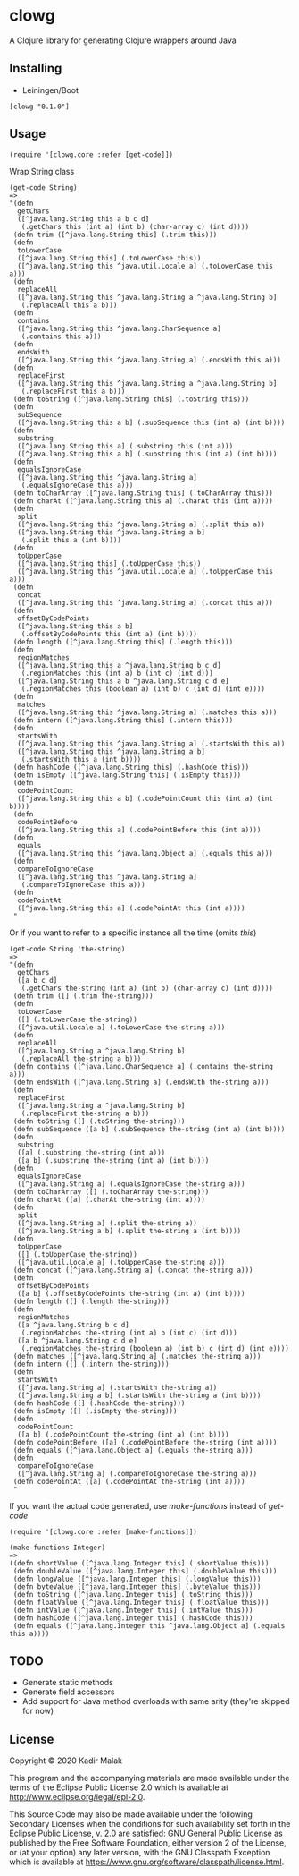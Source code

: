 # clowg

A Clojure library for generating Clojure wrappers around Java

## Installing

- Leiningen/Boot

```
[clowg "0.1.0"]
```

## Usage

```
(require '[clowg.core :refer [get-code]])
```

Wrap String class

```
(get-code String)
=>
"(defn
  getChars
  ([^java.lang.String this a b c d]
   (.getChars this (int a) (int b) (char-array c) (int d))))
 (defn trim ([^java.lang.String this] (.trim this)))
 (defn
  toLowerCase
  ([^java.lang.String this] (.toLowerCase this))
  ([^java.lang.String this ^java.util.Locale a] (.toLowerCase this a)))
 (defn
  replaceAll
  ([^java.lang.String this ^java.lang.String a ^java.lang.String b]
   (.replaceAll this a b)))
 (defn
  contains
  ([^java.lang.String this ^java.lang.CharSequence a]
   (.contains this a)))
 (defn
  endsWith
  ([^java.lang.String this ^java.lang.String a] (.endsWith this a)))
 (defn
  replaceFirst
  ([^java.lang.String this ^java.lang.String a ^java.lang.String b]
   (.replaceFirst this a b)))
 (defn toString ([^java.lang.String this] (.toString this)))
 (defn
  subSequence
  ([^java.lang.String this a b] (.subSequence this (int a) (int b))))
 (defn
  substring
  ([^java.lang.String this a] (.substring this (int a)))
  ([^java.lang.String this a b] (.substring this (int a) (int b))))
 (defn
  equalsIgnoreCase
  ([^java.lang.String this ^java.lang.String a]
   (.equalsIgnoreCase this a)))
 (defn toCharArray ([^java.lang.String this] (.toCharArray this)))
 (defn charAt ([^java.lang.String this a] (.charAt this (int a))))
 (defn
  split
  ([^java.lang.String this ^java.lang.String a] (.split this a))
  ([^java.lang.String this ^java.lang.String a b]
   (.split this a (int b))))
 (defn
  toUpperCase
  ([^java.lang.String this] (.toUpperCase this))
  ([^java.lang.String this ^java.util.Locale a] (.toUpperCase this a)))
 (defn
  concat
  ([^java.lang.String this ^java.lang.String a] (.concat this a)))
 (defn
  offsetByCodePoints
  ([^java.lang.String this a b]
   (.offsetByCodePoints this (int a) (int b))))
 (defn length ([^java.lang.String this] (.length this)))
 (defn
  regionMatches
  ([^java.lang.String this a ^java.lang.String b c d]
   (.regionMatches this (int a) b (int c) (int d)))
  ([^java.lang.String this a b ^java.lang.String c d e]
   (.regionMatches this (boolean a) (int b) c (int d) (int e))))
 (defn
  matches
  ([^java.lang.String this ^java.lang.String a] (.matches this a)))
 (defn intern ([^java.lang.String this] (.intern this)))
 (defn
  startsWith
  ([^java.lang.String this ^java.lang.String a] (.startsWith this a))
  ([^java.lang.String this ^java.lang.String a b]
   (.startsWith this a (int b))))
 (defn hashCode ([^java.lang.String this] (.hashCode this)))
 (defn isEmpty ([^java.lang.String this] (.isEmpty this)))
 (defn
  codePointCount
  ([^java.lang.String this a b] (.codePointCount this (int a) (int b))))
 (defn
  codePointBefore
  ([^java.lang.String this a] (.codePointBefore this (int a))))
 (defn
  equals
  ([^java.lang.String this ^java.lang.Object a] (.equals this a)))
 (defn
  compareToIgnoreCase
  ([^java.lang.String this ^java.lang.String a]
   (.compareToIgnoreCase this a)))
 (defn
  codePointAt
  ([^java.lang.String this a] (.codePointAt this (int a))))
 "
```

Or if you want to refer to a specific instance all the time (omits *this*)

```
(get-code String 'the-string)
=>
"(defn
  getChars
  ([a b c d]
   (.getChars the-string (int a) (int b) (char-array c) (int d))))
 (defn trim ([] (.trim the-string)))
 (defn
  toLowerCase
  ([] (.toLowerCase the-string))
  ([^java.util.Locale a] (.toLowerCase the-string a)))
 (defn
  replaceAll
  ([^java.lang.String a ^java.lang.String b]
   (.replaceAll the-string a b)))
 (defn contains ([^java.lang.CharSequence a] (.contains the-string a)))
 (defn endsWith ([^java.lang.String a] (.endsWith the-string a)))
 (defn
  replaceFirst
  ([^java.lang.String a ^java.lang.String b]
   (.replaceFirst the-string a b)))
 (defn toString ([] (.toString the-string)))
 (defn subSequence ([a b] (.subSequence the-string (int a) (int b))))
 (defn
  substring
  ([a] (.substring the-string (int a)))
  ([a b] (.substring the-string (int a) (int b))))
 (defn
  equalsIgnoreCase
  ([^java.lang.String a] (.equalsIgnoreCase the-string a)))
 (defn toCharArray ([] (.toCharArray the-string)))
 (defn charAt ([a] (.charAt the-string (int a))))
 (defn
  split
  ([^java.lang.String a] (.split the-string a))
  ([^java.lang.String a b] (.split the-string a (int b))))
 (defn
  toUpperCase
  ([] (.toUpperCase the-string))
  ([^java.util.Locale a] (.toUpperCase the-string a)))
 (defn concat ([^java.lang.String a] (.concat the-string a)))
 (defn
  offsetByCodePoints
  ([a b] (.offsetByCodePoints the-string (int a) (int b))))
 (defn length ([] (.length the-string)))
 (defn
  regionMatches
  ([a ^java.lang.String b c d]
   (.regionMatches the-string (int a) b (int c) (int d)))
  ([a b ^java.lang.String c d e]
   (.regionMatches the-string (boolean a) (int b) c (int d) (int e))))
 (defn matches ([^java.lang.String a] (.matches the-string a)))
 (defn intern ([] (.intern the-string)))
 (defn
  startsWith
  ([^java.lang.String a] (.startsWith the-string a))
  ([^java.lang.String a b] (.startsWith the-string a (int b))))
 (defn hashCode ([] (.hashCode the-string)))
 (defn isEmpty ([] (.isEmpty the-string)))
 (defn
  codePointCount
  ([a b] (.codePointCount the-string (int a) (int b))))
 (defn codePointBefore ([a] (.codePointBefore the-string (int a))))
 (defn equals ([^java.lang.Object a] (.equals the-string a)))
 (defn
  compareToIgnoreCase
  ([^java.lang.String a] (.compareToIgnoreCase the-string a)))
 (defn codePointAt ([a] (.codePointAt the-string (int a))))
 "
```

If you want the actual code generated, use *make-functions* instead of *get-code*

```
(require '[clowg.core :refer [make-functions]])

(make-functions Integer)
=>
((defn shortValue ([^java.lang.Integer this] (.shortValue this)))
 (defn doubleValue ([^java.lang.Integer this] (.doubleValue this)))
 (defn longValue ([^java.lang.Integer this] (.longValue this)))
 (defn byteValue ([^java.lang.Integer this] (.byteValue this)))
 (defn toString ([^java.lang.Integer this] (.toString this)))
 (defn floatValue ([^java.lang.Integer this] (.floatValue this)))
 (defn intValue ([^java.lang.Integer this] (.intValue this)))
 (defn hashCode ([^java.lang.Integer this] (.hashCode this)))
 (defn equals ([^java.lang.Integer this ^java.lang.Object a] (.equals this a))))

```

## TODO

- Generate static methods
- Generate field accessors
- Add support for Java method overloads with same arity (they're skipped for now)

## License

Copyright © 2020 Kadir Malak

This program and the accompanying materials are made available under the
terms of the Eclipse Public License 2.0 which is available at
http://www.eclipse.org/legal/epl-2.0.

This Source Code may also be made available under the following Secondary
Licenses when the conditions for such availability set forth in the Eclipse
Public License, v. 2.0 are satisfied: GNU General Public License as published by
the Free Software Foundation, either version 2 of the License, or (at your
option) any later version, with the GNU Classpath Exception which is available
at https://www.gnu.org/software/classpath/license.html.
